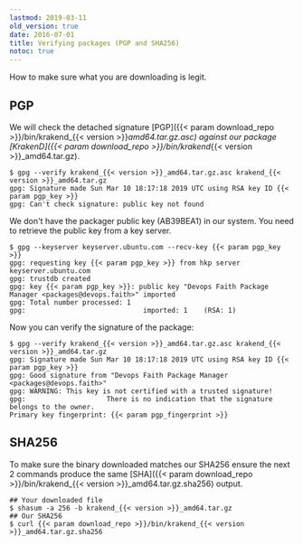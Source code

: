 ```yaml
---
lastmod: 2019-03-11
old_version: true
date: 2016-07-01
title: Verifying packages (PGP and SHA256)
notoc: true
---
```

How to make sure what you are downloading is legit.

## PGP
We will check the detached signature [PGP]({{< param download_repo >}}/bin/krakend_{{< version >}}_amd64.tar.gz.asc) against our package [KrakenD]({{< param download_repo >}}/bin/krakend_{{< version >}}_amd64.tar.gz).

    $ gpg --verify krakend_{{< version >}}_amd64.tar.gz.asc krakend_{{< version >}}_amd64.tar.gz
    gpg: Signature made Sun Mar 10 18:17:18 2019 UTC using RSA key ID {{< param pgp_key >}}
    gpg: Can't check signature: public key not found

We don't have the packager public key (AB39BEA1) in our system. You need to retrieve the public key from a key server.

    $ gpg --keyserver keyserver.ubuntu.com --recv-key {{< param pgp_key >}}
    gpg: requesting key {{< param pgp_key >}} from hkp server keyserver.ubuntu.com
    gpg: trustdb created
    gpg: key {{< param pgp_key >}}: public key "Devops Faith Package Manager <packages@devops.faith>" imported
    gpg: Total number processed: 1
    gpg:							 imported: 1	(RSA: 1)

Now you can verify the signature of the package:

    $ gpg --verify krakend_{{< version >}}_amd64.tar.gz.asc krakend_{{< version >}}_amd64.tar.gz
    gpg: Signature made Sun Mar 10 18:17:18 2019 UTC using RSA key ID {{< param pgp_key >}}
    gpg: Good signature from "Devops Faith Package Manager <packages@devops.faith>"
    gpg: WARNING: This key is not certified with a trusted signature!
    gpg:					There is no indication that the signature belongs to the owner.
    Primary key fingerprint: {{< param pgp_fingerprint >}}


## SHA256

To make sure the binary downloaded matches our SHA256 ensure the next 2 commands produce the same [SHA]({{< param download_repo >}}/bin/krakend_{{< version >}}_amd64.tar.gz.sha256) output.

    ## Your downloaded file
	$ shasum -a 256 -b krakend_{{< version >}}_amd64.tar.gz
    ## Our SHA256
    $ curl {{< param download_repo >}}/bin/krakend_{{< version >}}_amd64.tar.gz.sha256
